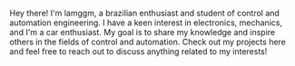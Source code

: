 Hey there! I'm lamggm, a brazilian enthusiast and student of control and automation engineering. I have a keen interest in electronics, mechanics, and I'm a car enthusiast. My goal is to share my knowledge and inspire others in the fields of control and automation. Check out my projects here and feel free to reach out to discuss anything related to my interests!